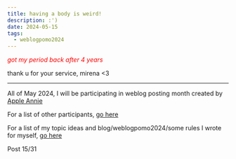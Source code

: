 ```yaml
---
title: having a body is weird!
description: :')
date: 2024-05-15
tags:
  - weblogpomo2024
---
```


<span style="color:red"> *got my period back after 4 years*</span>

thank u  for your service, mirena <3

---
All of May 2024, I will be participating in weblog posting month created by <a href="https://weblog.anniegreens.lol/weblog-posting-month-2024">Apple Annie</a>

For a list of other participants, <a href="https://weblog.anniegreens.lol/weblog-posting-month-2024/participators">go here</a>

For a list of my topic ideas and blog/weblogpomo2024/some rules I wrote for myself, <a href="/blog/weblogpomo2024">go here</a>

Post 15/31